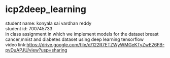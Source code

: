 # icp2deep_learning <br>
student name: konyala sai vardhan reddy<br>
student id: 700745733 <br>
in class assignment in which we implement models for the dataset breast cancer,mnist and diabetes dataset using deep learning tensorflow <br> 
video link:https://drive.google.com/file/d/122R7ETZWyWMGeKTyZwE26FB-pvDuAPJU/view?usp=sharing <br>
